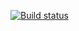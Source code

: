 [![Build status](https://ci.appveyor.com/api/projects/status/t3fowi3yvhh91sax?svg=true)](https://ci.appveyor.com/project/LetoTomaLeto/aqacode)